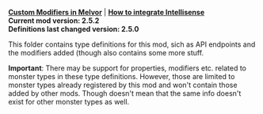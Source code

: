 **[Custom Modifiers in Melvor](https://github.com/KumaV1/Custom-Modifiers-in-Melvor)** | **[How to integrate Intellisense](https://github.com/KumaV1/Custom-Modifiers-in-Melvor/blob/develop/ModCreatorReadme.md#intellisense)**\
**Current mod version: 2.5.2**\
**Definitions last changed version: 2.5.0**

This folder contains type definitions for this mod, sich as API endpoints and the modifiers added (though also contains some more stuff.

**Important**: There may be support for properties, modifiers etc. related to monster types in these type definitions.
However, those are limited to monster types already registered by this mod and won't contain those added by other mods.
Though doesn't mean that the same info doesn't exist for other monster types as well.